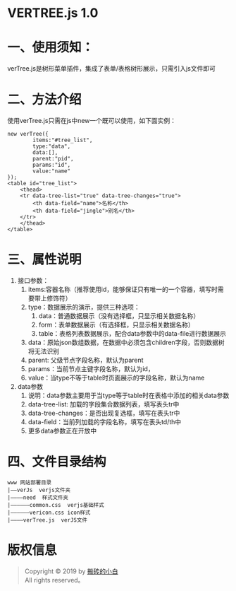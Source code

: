 VERTREE.js 1.0
===============

# 一、使用须知：
 verTree.js是树形菜单插件，集成了表单/表格树形展示，只需引入js文件即可
 # 二、方法介绍
 使用verTree.js只需在js中new一个既可以使用，如下面实例：
 ~~~
 new verTree({
         items:"#tree_list",
         type:"data",
         data:[],
         parent:"pid",
         params:"id",
         value:"name"
 });  
 <table id="tree_list">
     <thead>
     <tr data-tree-list="true" data-tree-changes="true">
         <th data-field="name">名称</th>
         <th data-field="jingle">别名</th>
     </tr>
     </thead>
 </table>
  ~~~ 
 # 三、属性说明
1. 接口参数：
   1. items:容器名称（推荐使用id，能够保证只有唯一的一个容器，填写时需要带上修饰符）
   2. type：数据展示的演示，提供三种选项：
        1. data：普通数据展示（没有选择框，只显示相关数据名称）
        2. form：表单数据展示（有选择框，只显示相关数据名称）
        3. table：表格列表数据展示，配合data参数中的data-file进行数据展示
   3. data：原始json数组数据，在数据中必须包含children字段，否则数据树将无法识别
   4. parent: 父级节点字段名称，默认为parent
   5. params：当前节点主键字段名称，默认为id，
   6. value：当type不等于table时页面展示的字段名称，默认为name
2. data参数
   1. 说明：data参数主要用于当type等于table时在表格中添加的相关data参数
   2. data-tree-list: 加载的字段集合数据列表，填写表头tr中
   3. data-tree-changes：是否出现复选框，填写在表头tr中
   4. data-field：当前列加载的字段名称，填写在表头td/th中
   5. 更多data参数正在开放中
 # 四、文件目录结构
 ~~~
 www 网站部署目录
 |——verJs  verjs文件夹
 |————need  样式文件夹
 |——————common.css  verjs基础样式
 |——————vericon.css icon样式
 |————verTree.js  verJS文件
 ~~~
 # 版权信息
 > Copyright © 2019 by [搬砖的小白](https://www.yum-blog.cn)  
 > All rights reserved。